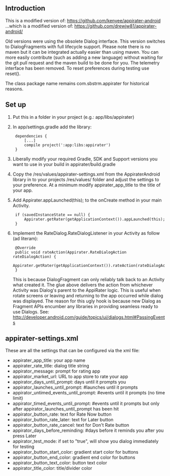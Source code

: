 Introduction
------------
This is a modified version of:
    https://github.com/kenyee/appirater-android
...which is a modified version of:
    https://github.com/drewjw81/appirater-android/

Old versions were using the obsolete Dialog interface. This version switches to DialogFragments with full lifecycle support.
Please note there is no maven but it can be integrated actually easier than using maven.
You can more easily contribute (such as adding a new language) without waiting for the git pull request and the maven build to be done for you.
The telemetry interface has been removed. To reset preferences during testing use reset().

The class package name remains com.sbstrm.appirater for historical reasons.

Set up
-------------------------

1. Put this in a folder in your project (e.g.: app/libs/appirater)

2. In app/settings.gradle add the library:

        dependencies {
            [...]
            compile project(':app:libs:appirater')
        }

3. Liberally modify your required Gradle, SDK and Support versions you want to use in your build in appirater/build.gradle

4. Copy the /res/values/appirater-settings.xml from the AppiraterAndroid library in to your projects /res/values/ folder and adjust the settings to your preference.
    At a minimum modify appirater_app_title to the title of your app.

5. Add Appirater.appLaunched(this); to the onCreate method in your main Activity.

        if (savedInstanceState == null) {
            Appirater.getRater(getApplicationContext()).appLaunched(this);
        }

6. Implement the RateDialog.RateDialogListener in your Activity as follow (ad literam):

        @Override
        public void rateAction(Appirater.RateDialogAction rateDialogAction) {
            Appirater.getRater(getApplicationContext()).rateAction(rateDialogAction);
        }

   This is because DialogFragment can only reliably talk back to an Activity what created it.
   The glue above delivers the action from whichever Activity was Dialog's parent to the AppiRater logic.
   This is useful when rotate screens or leaving and returning to the app occurred while dialog was displayed.
   The reason for this ugly hook is because new Dialog as Fragment APIs encumber any libraries in providing seamless ready to use Dialogs. See:
        http://developer.android.com/guide/topics/ui/dialogs.html#PassingEvents

appirater-settings.xml
-----------------------
These are all the settings that can be configured via the xml file:
 - appirater_app_title: your app name
 - appirater_rate_title: dialog title string
 - appirator_message: prompt for rating app
 - appirator_market_url: URL to app store to rate your app
 - appirator_days_until_prompt: days until it prompts you
 - appirator_launches_until_prompt: #launches until it prompts
 - appirator_untimed_events_until_prompt: #events until it prompts (no time limit)
 - appirator_timed_events_until_prompt: #events until it prompts but only after appirator_launches_until_prompt has been hit
 - appirator_button_rate: text for Rate Now button
 - appirator_button_rate_later: text for Later button
 - appirator_button_rate_cancel: text for Don't Rate button
 - appirator_days_before_reminding: #days before it reminds you after you press Later
 - appirator_test_mode: if set to "true", will show you dialog immediately for testing
 - appirator_button_start_color: gradient start color for buttons
 - appirator_button_end_color: gradient end color for buttons
 - appirator_button_text_color: button text color
 - appirator_title_color: title/divider color
